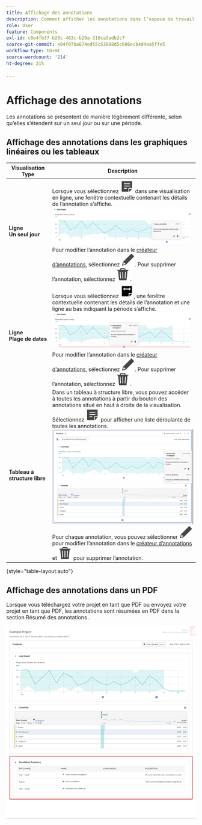 ```yaml
---
title: Affichage des annotations
description: Comment afficher les annotations dans l’espace de travail.
role: User
feature: Components
exl-id: c0e4fb37-b20c-463c-b29a-310ca3adb2c7
source-git-commit: e04f07ba674ed55c53888d5c606ecb4d4aa5ffe5
workflow-type: tm+mt
source-wordcount: '214'
ht-degree: 21%

---
```


# Affichage des annotations

Les annotations se présentent de manière légèrement différente, selon qu’elles s’étendent sur un seul jour ou sur une période.

## Affichage des annotations dans les graphiques linéaires ou les tableaux

| Visualisation<br/>Type | Description |
| --- | --- |
| **Ligne &#x200B;**<br/>**Un seul jour** | Lorsque vous sélectionnez ![Annoter](/help/assets/icons/Annotate.svg) dans une visualisation en ligne, une fenêtre contextuelle contenant les détails de l’annotation s’affiche.<br/>![Annotation un seul jour](assets/annotation-single-day.png)<br/>Pour modifier l’annotation dans le [créateur d’annotations](create-annotations.md#annotation-builder), sélectionnez ![Modifier](/help/assets/icons/Edit.svg). Pour supprimer l’annotation, sélectionnez ![Supprimer](/help/assets/icons/Delete.svg). |
| **Ligne &#x200B;**<br/>**Plage de dates** | Lorsque vous sélectionnez ![AnnoterRange](/help/assets/icons/AnnotateRange.svg), une fenêtre contextuelle contenant les détails de l’annotation et une ligne au bas indiquant la période s’affiche.<br/>![Plage d’annotations](assets/annotation-range.png)Pour modifier l’annotation dans le [créateur d’annotations](create-annotations.md#annotation-builder), sélectionnez ![Modifier](/help/assets/icons/Edit.svg). Pour supprimer l’annotation, sélectionnez ![Supprimer](/help/assets/icons/Delete.svg). |
| **Tableau à structure libre** | Dans un tableau à structure libre, vous pouvez accéder à toutes les annotations à partir du bouton des annotations situé en haut à droite de la visualisation. Sélectionnez ![Annoter](/help/assets/icons/Annotate.svg) pour afficher une liste déroulante de toutes les annotations.<br/>![Tableau des annotations](assets/annotations-table.png)<br/>Pour chaque annotation, vous pouvez sélectionner ![Modifier](/help/assets/icons/Edit.svg) pour modifier l’annotation dans le [créateur d’annotations](create-annotations.md#annotation-builder) et ![Supprimer](/help/assets/icons/Delete.svg) pour supprimer l’annotation. |

{style="table-layout:auto"}

## Affichage des annotations dans un PDF

Lorsque vous téléchargez votre projet en tant que PDF ou envoyez votre projet en tant que PDF, les annotations sont résumées en PDF dans la section Résumé des annotations .

![Affichage en surbrillance d’un fichier PDF contenant des explications sur les annotations.](assets/annotations-pdf.png)
